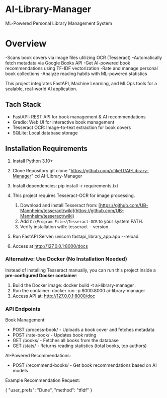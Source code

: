# AI-Library-Manager
ML-Powered Personal Library Management System

# Overview
-Scans book covers via image files utilizing OCR (Tesseract)
-Automatically fetch metadata via Google Books API
-Get AI-powered book recommendations using TF-IDF vectorization
-Rate and manage personal book collections
-Analyze reading habits with ML-powered statistics

This project integrates FastAPI, Machine Learning, and MLOps tools for a scalable, real-world AI
application.

## Tach Stack
- FastAPI: REST API for book management & AI recommendations
- Gradio: Web UI for interactive book management
- Tesseract OCR: Image-to-text extraction for book covers
- SQLite: Local database storage

## Installation Requirements
1. Install Python 3.10+

2. Clone Repository 
    git clone "https://github.com/cfikeIT/AI-Library-Manager" 
    cd AI-Library-Manager

3. Install dependencies:
    pip install -r requirements.txt

4. This project requires Tesseract-OCR for image processing.
    1. Download and install Tesseract from:
       [https://github.com/UB-Mannheim/tesseract/wiki](https://github.com/UB-Mannheim/tesseract/wiki)
    2. Add `C:\Program Files\Tesseract-OCR` to your system PATH.
    3. Verify installation with: tesseract --version
5. Run FastAPI Server:
    uvicorn fastapi_library_app:app --reload

6. Access at http://127.0.0.1:8000/docs

### Alternative: Use Docker (No Installation Needed)
Instead of installing Tesseract manually, you can run this project inside a **pre-configured Docker container**:

 1. Build the Docker image:
   docker build -t ai-library-manager .
 2. Run the container:
   docker run -p 8000:8000 ai-library-manager
 3. Access API at: http://127.0.0.1:8000/doc


 ### API Endpoints
 Book Management:
 - POST /process-book/ - Uploads a book cover and fetches metadata
 - POST /rate-book/ - Updates book rating
 - GET /books/ - Fetches all books from the database
 - GET /stats/ - Returns reading statistics (total books, top authors)

 AI-Powered Recommendations:
 - POST /recommend-books/ - Get book recommendations based on AI models
 
 Example Recommendation Request:

{
  "user_prefs": "Dune",
  "method": "tfidf"
}